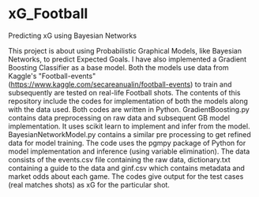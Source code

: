 # xG_Football
Predicting xG using Bayesian Networks

This project is about using Probabilistic Graphical Models, like Bayesian Networks, to predict Expected Goals. I have also implemented a Gradient Boosting Classifier as a base model. Both the models use data from Kaggle's "Football-events" (https://www.kaggle.com/secareanualin/football-events) to train and subsequently are tested on real-life Football shots.
The contents of this repository include the codes for implementation of both the models along with the data used.
Both codes are written in Python.
GradientBoosting.py contains data preprocessing on raw data and subsequent GB model implementation. It uses scikit learn to implement and infer from the model.
BayesianNetworkModel.py contains a similar pre processing to get refined data for model training. The code uses the pgmpy package of Python for model implementation and inference (using variable elimination). 
The data consists of the events.csv file containing the raw data, dictionary.txt containing a guide to the data and ginf.csv which contains metadata and market odds about each game. 
The codes give output for the test cases (real matches shots) as xG for the particular shot. 
